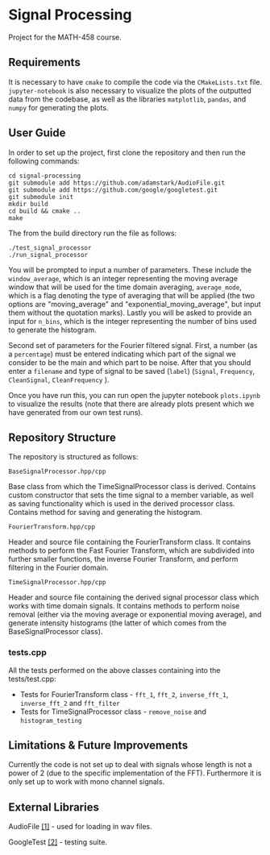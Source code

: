 # Signal Processing
Project for the MATH-458 course.

## Requirements
It is necessary to have `cmake` to compile the code via the `CMakeLists.txt` file. `jupyter-notebook` is also necessary
to visualize the plots of the outputted data from the codebase, as well as the libraries `matplotlib`, `pandas`, and 
`numpy`  for generating the plots.

## User Guide
In order to set up the project, first clone the repository and then run the following commands:

```
cd signal-processing
git submodule add https://github.com/adamstark/AudioFile.git
git submodule add https://github.com/google/googletest.git
git submodule init
mkdir build
cd build && cmake ..
make
```

The from the build directory run the file as follows:

```
./test_signal_processor
./run_signal_processor
```

You will be prompted to input a number of parameters. These include the `window_average`, which is an integer 
representing the moving average window that will be used for the time domain averaging, `average_mode`, which is a flag
denoting the type of averaging that will be applied (the two options are "moving_average" and 
"exponential_moving_average", but input them without the quotation marks). Lastly you will be asked to provide an input
for `n_bins`, which is the integer representing the number of bins used to generate the histogram.

Second set of parameters for the Fourier filtered signal. First, a number (as a `percentage`) must be entered 
indicating which part of the signal we consider to be the main and which part to be noise. After that you should enter 
a `filename`  and type of signal to be saved (`label`) (```Signal```, ```Frequency```, ```CleanSignal```, ```CleanFrequency``` ).

Once you have run this, you can run open the jupyter notebook `plots.ipynb` to visualize the results (note that there
are already plots present which we have generated from our own test runs).

## Repository Structure
The repository is structured as follows:

`BaseSignalProcessor.hpp/cpp`

Base class from which the TimeSignalProcessor class is derived. Contains custom constructor that sets the time signal 
to a member variable, as well as saving functionality which is used in the derived processor class. Contains method for
saving and generating the histogram. 

`FourierTransform.hpp/cpp`

Header and source file containing the FourierTransform class. It contains methods to perform the Fast Fourier Transform,
which are subdivided into further smaller functions, the inverse Fourier Transform, and perform filtering in the Fourier
domain.

`TimeSignalProcessor.hpp/cpp`

Header and source file containing the derived signal processor class which works with time domain signals. It contains 
methods to perform noise removal (either via the moving average or exponential moving average), and generate intensity 
histograms (the latter of which comes from the BaseSignalProcessor class).

### tests.cpp
All the tests performed on the above classes containing into the tests/test.cpp:

- Tests for FourierTransform class - ```fft_1```, ```fft_2```, ```inverse_fft_1```, ```inverse_fft_2``` and 
```fft_filter```
- Tests for TimeSignalProcessor class - ```remove_noise``` and ```histogram_testing```

## Limitations & Future Improvements
Currently the code is not set up to deal with signals whose length is not a power of 2 (due to the specific
implementation of the FFT). Furthermore it is only set up to work with mono channel signals.

## External Libraries
AudioFile [[1]](https://github.com/adamstark/AudioFile.git) - used for loading in wav files.

GoogleTest [[2]](https://github.com/google/googletest.git) - testing suite.